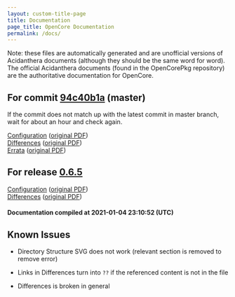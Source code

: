 ```yaml
---
layout: custom-title-page
title: Documentation
page_title: OpenCore Documentation
permalink: /docs/
---
```

Note: these files are automatically generated and are unofficial versions of Acidanthera documents (although they should be the same word for word). The official Acidanthera documents (found in the OpenCorePkg repository) are the authoritative documentation for OpenCore.

## For commit [94c40b1a](https://github.com/acidanthera/OpenCorePkg/tree/94c40b1a63d0bb32a97e0ee29f1f0f1496dba30f) (master)

If the commit does not match up with the latest commit in master branch, wait for about an hour and check again.

[Configuration](latest/Configuration.html) ([original PDF](https://github.com/acidanthera/OpenCorePkg/blob/94c40b1a63d0bb32a97e0ee29f1f0f1496dba30f/Docs/Configuration.pdf))
<br>
[Differences](latest/Differences.html) ([original PDF](https://github.com/acidanthera/OpenCorePkg/blob/94c40b1a63d0bb32a97e0ee29f1f0f1496dba30f/Docs/Differences/Differences.pdf))
<br>
[Errata](latest/Errata.html) ([original PDF](https://github.com/acidanthera/OpenCorePkg/blob/94c40b1a63d0bb32a97e0ee29f1f0f1496dba30f/Docs/Errata/Errata.pdf))

## For release [0.6.5](https://github.com/acidanthera/OpenCorePkg/tree/0.6.5)

[Configuration](release/Configuration.html) ([original PDF](https://github.com/acidanthera/OpenCorePkg/blob/0.6.5/Docs/Configuration.pdf))
<br>
[Differences](release/Differences.html) ([original PDF](https://github.com/acidanthera/OpenCorePkg/blob/0.6.5/Docs/Differences/Differences.pdf))

#### Documentation compiled at 2021-01-04 23:10:52 (UTC)

## Known Issues

* Directory Structure SVG does not work (relevant section is removed to remove error)

* Links in Differences turn into `??` if the referenced content is not in the file

* Differences is broken in general
